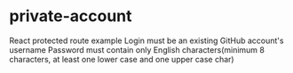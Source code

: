 # private-account
React protected route example
Login must be an existing GitHub account's username
Password must contain only English characters(minimum 8 characters, at least one lower case and one upper case char)
